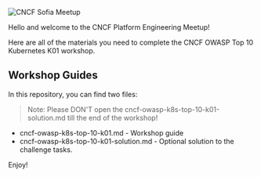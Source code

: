 ![CNCF Sofia Meetup](https://secure.meetupstatic.com/photos/event/9/8/2/7/clean_518858951.webp)

Hello and welcome to the CNCF Platform Engineering Meetup!

Here are all of the materials you need to complete the CNCF OWASP Top 10 Kubernetes K01 workshop.


## Workshop Guides

In this repository, you can find two files:

> Note: Please DON'T open the cncf-owasp-k8s-top-10-k01-solution.md till the end of the workshop!

- cncf-owasp-k8s-top-10-k01.md             - Workshop guide
- cncf-owasp-k8s-top-10-k01-solution.md    - Optional solution to the challenge tasks.



Enjoy!
